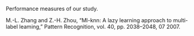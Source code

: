 Performance measures of our study.

M.-L. Zhang and Z.-H. Zhou, “Ml-knn: A lazy learning approach to multi-label leaming,” Pattern Recognition, vol. 40, pp. 2038–2048, 07 2007.
